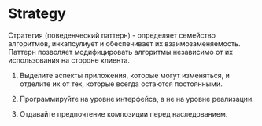 # Strategy

Стратегия (поведенческий паттерн) - определяет семейство алгоритмов, инкапсулиует и обеспечивает их взаимозаменяемость.
            Паттерн позволяет модифицировать алгоритмы независимо от их использования на стороне клиента.

1) Выделите аспекты приложения, которые могут изменяться, 
   и отделите их от тех, которые всегда остаются постоянными.
   
2) Программируйте на уровне интерфейса, а не на уровне реализации.

3) Отдавайте предпочтение композиции перед наследованием.
